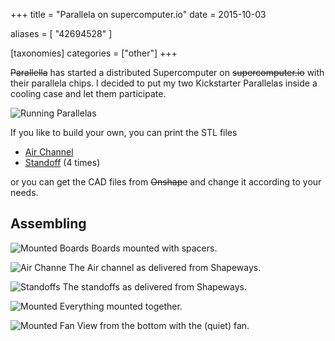 +++
title = "Parallela on supercomputer.io"
date = 2015-10-03

aliases = [
  "42694528"
]

[taxonomies]
categories = ["other"]
+++

<s>Parallella</s> has started a distributed Supercomputer on
<s>supercomputer.io</s> with their parallela chips. I decided to
put my two Kickstarter Parallelas inside a cooling case and let them participate.

<!-- more -->

![Running Parallelas](running.jpg)

If you like to build your own, you can print the STL files

* [Air Channel](AirChannel.stl)
* [Standoff](Standoff.stl) (4 times)

or you can get the CAD files from <s>Onshape</s> and change it according to your needs.

## Assembling

![Mounted Boards](boards.jpg)
Boards mounted with spacers.

![Air Channe](channel.jpg)
The Air channel as delivered from Shapeways.

![Standoffs](standoffs.jpg)
The standoffs as delivered from Shapeways.

![Mounted](mounted_1.jpg)
Everything mounted together.

![Mounted Fan](mounted_2.jpg)
View from the bottom with the (quiet) fan.
